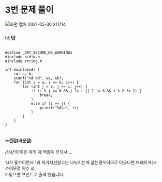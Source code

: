 # 3번 문제 풀이
![화면 캡처 2021-05-30 211714](https://user-images.githubusercontent.com/81015704/120103844-866ffb00-c18c-11eb-8a11-f9bdfa24f162.png)

### 내 답
<pre><code>
#define _CRT_SECURE_NO_WARNINGS
#include stdio.h
#include string.h

int main(void) {
	int a, b;
	scanf("%d %d", &a, &b);
	for (int i = a; i <= b; i++) {
		for (int j = 2; j <= i; j++) {
			if (i % j == 0 && j != i || 2 != 0 && i % 2 != 1) {
				break;
			}
			else if (i == j) {
				printf("%d\n", i);
			}
		}
	}
}

</code></pre>


#### 느낀점(배운점)

//시간단축은 아직 제 역량이 안되서 ...

1.i가 홀수이면서 1과 자기자신말고는 나눠지는게 없는경우이므로 어긋나면 브레이크(소수이므로 짝수 x)<br>
2.맞으면 프린트로 출력 했습니다.
